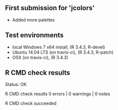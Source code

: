 
## First submission for 'jcolors'

* Added more palettes

## Test environments

* local Windows 7 x64 install, (R 3.4.3, R-devel)
* Ubuntu 14.04 LTS (on travis-ci), (R 3.4.3, R-patch)
* OSX (on travis-ci), (R 3.4.3)

## R CMD check results

Status: OK



R CMD check results
0 errors | 0 warnings | 0 notes

R CMD check succeeded
